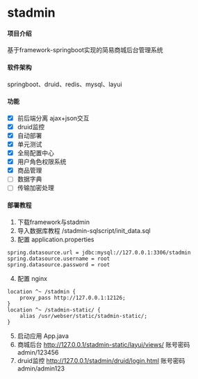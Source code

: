 # stadmin

#### 项目介绍
基于framework-springboot实现的简易商城后台管理系统

#### 软件架构
springboot、druid、redis、mysql、layui

#### 功能
- [x] 前后端分离 ajax+json交互
- [x] druid监控
- [x] 自动部署
- [x] 单元测试
- [x] 全局配置中心
- [x] 用户角色权限系统
- [x] 商品管理
- [ ] 数据字典
- [ ] 传输加密处理

#### 部署教程
1. 下载framework与stadmin
2. 导入数据库教程 /stadmin-sqlscript/init_data.sql
3. 配置 application.properties
```
spring.datasource.url = jdbc:mysql://127.0.0.1:3306/stadmin
spring.datasource.username = root
spring.datasource.password = root
```
4. 配置 nginx
```
location ^~ /stadmin {
    proxy_pass http://127.0.0.1:12126;
}
location ^~ /stadmin-static/ {
    alias /usr/webser/static/stadmin-static/;
}
```
5. 启动应用 App.java
6. 商城后台 http://127.0.0.1/stadmin-static/layui/views/
账号密码 admin/123456
7. druid监控 http://127.0.0.1/stadmin/druid/login.html 
账号密码 admin/admin123



